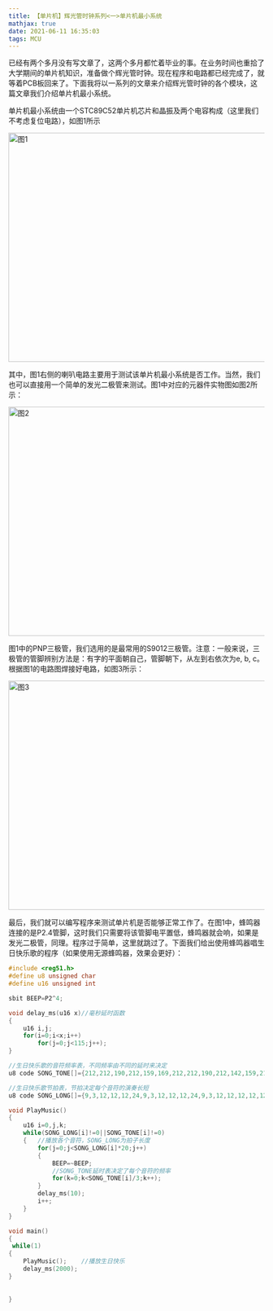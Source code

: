 ```yaml
---
title: 【单片机】辉光管时钟系列<一>单片机最小系统
mathjax: true
date: 2021-06-11 16:35:03
tags: MCU
---
```


已经有两个多月没有写文章了，这两个多月都忙着毕业的事。在业务时间也重拾了大学期间的单片机知识，准备做个辉光管时钟。现在程序和电路都已经完成了，就等着PCB板回来了。下面我将以一系列的文章来介绍辉光管时钟的各个模块，这篇文章我们介绍单片机最小系统。



<!--more-->

单片机最小系统由一个STC89C52单片机芯片和晶振及两个电容构成（这里我们不考虑复位电路），如图1所示

  <img src="https://cdn.jsdelivr.net/gh/tengweitw/FigureBed@latest/20210611/20210611_fig001.jpg" width="600" height="450" title="图1" alt="图1" >

其中，图1右侧的喇叭电路主要用于测试该单片机最小系统是否工作。当然，我们也可以直接用一个简单的发光二极管来测试。图1中对应的元器件实物图如图2所示：

<img src="https://cdn.jsdelivr.net/gh/tengweitw/FigureBed@latest/20210611/20210611_fig002.jpg" width="600" height="450" title="图2" alt="图2" >

图1中的PNP三极管，我们选用的是最常用的S9012三极管。注意：一般来说，三极管的管脚辨别方法是：有字的平面朝自己，管脚朝下，从左到右依次为e, b, c。根据图1的电路图焊接好电路，如图3所示：

<img src="https://cdn.jsdelivr.net/gh/tengweitw/FigureBed@latest/20210611/20210611_fig003.jpg" width="600" height="450" title="图3" alt="图3" >

最后，我们就可以编写程序来测试单片机是否能够正常工作了。在图1中，蜂鸣器连接的是P2.4管脚，这时我们只需要将该管脚电平置低，蜂鸣器就会响，如果是发光二极管，同理。程序过于简单，这里就跳过了。下面我们给出使用蜂鸣器唱生日快乐歌的程序（如果使用无源蜂鸣器，效果会更好）：



```c
#include <reg51.h>
#define u8 unsigned char
#define u16 unsigned int

sbit BEEP=P2^4;

void delay_ms(u16 x)//毫秒延时函数
{
	u16 i,j;
	for(i=0;i<x;i++)
	    for(j=0;j<115;j++);
}

//生日快乐歌的音符频率表，不同频率由不同的延时来决定
u8 code SONG_TONE[]={212,212,190,212,159,169,212,212,190,212,142,159,212,212,106,126,159,169,190,119,119,126,159,142,159,0};

//生日快乐歌节拍表，节拍决定每个音符的演奏长短
u8 code SONG_LONG[]={9,3,12,12,12,24,9,3,12,12,12,24,9,3,12,12,12,12,12,9,3,12,12,12,24,0};

void PlayMusic()
{
	u16 i=0,j,k;
	while(SONG_LONG[i]!=0||SONG_TONE[i]!=0)
	{	//播放各个音符，SONG_LONG为拍子长度
		for(j=0;j<SONG_LONG[i]*20;j++)
		{
			BEEP=~BEEP;
			//SONG_TONE延时表决定了每个音符的频率
			for(k=0;k<SONG_TONE[i]/3;k++);
		}
		delay_ms(10);
		i++;		
	}
}

void main()
{
 while(1)
{
	PlayMusic();	//播放生日快乐
	delay_ms(2000);
}
 
 
}
```

